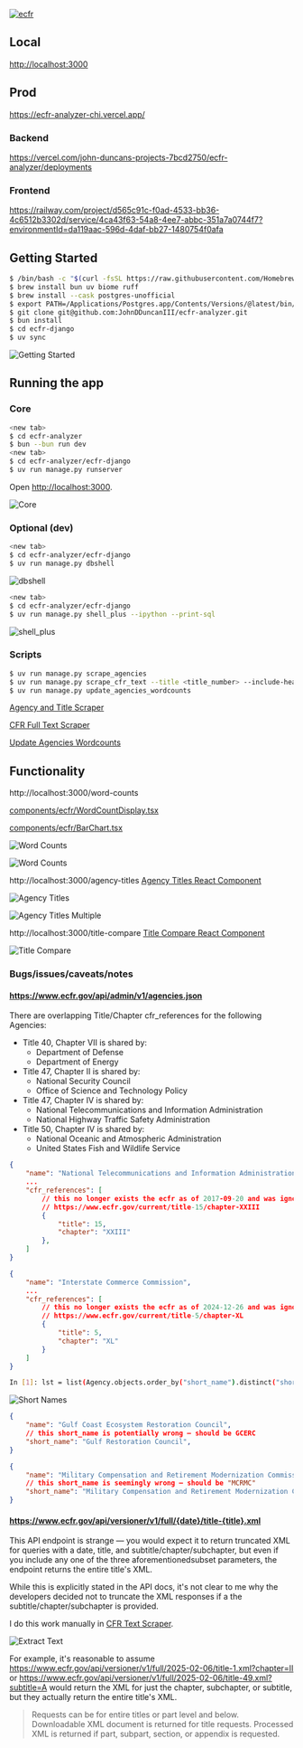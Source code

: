 [![ecfr](https://img.youtube.com/vi/uZpB8ZubFzA/0.jpg)](https://www.youtube.com/watch?v=uZpB8ZubFzA)

## Local
[http://localhost:3000](http://localhost:3000)

## Prod
https://ecfr-analyzer-chi.vercel.app/

### Backend
https://vercel.com/john-duncans-projects-7bcd2750/ecfr-analyzer/deployments

### Frontend
https://railway.com/project/d565c91c-f0ad-4533-bb36-4c6512b3302d/service/4ca43f63-54a8-4ee7-abbc-351a7a0744f7?environmentId=da119aac-596d-4daf-bb27-1480754f0afa

## Getting Started
```bash
$ /bin/bash -c "$(curl -fsSL https://raw.githubusercontent.com/Homebrew/install/HEAD/install.sh)"
$ brew install bun uv biome ruff
$ brew install --cask postgres-unofficial
$ export PATH=/Applications/Postgres.app/Contents/Versions/@latest/bin/:$PATH
$ git clone git@github.com:JohnDDuncanIII/ecfr-analyzer.git
$ bun install
$ cd ecfr-django
$ uv sync
```

![Getting Started](./screenshots/getting-started.png)

## Running the app
### Core
```bash
<new tab>
$ cd ecfr-analyzer
$ bun --bun run dev
<new tab>
$ cd ecfr-analyzer/ecfr-django
$ uv run manage.py runserver
```

Open [http://localhost:3000](http://localhost:3000).

![Core](./screenshots/core.png)

### Optional (dev)
```bash
<new tab>
$ cd ecfr-analyzer/ecfr-django
$ uv run manage.py dbshell
```

![dbshell](./screenshots/dbshell.png)

```bash
<new tab>
$ cd ecfr-analyzer/ecfr-django
$ uv run manage.py shell_plus --ipython --print-sql
```

![shell_plus](./screenshots/shell-plus.png)

### Scripts
```bash
$ uv run manage.py scrape_agencies
$ uv run manage.py scrape_cfr_text --title <title_number> --include-headers (optional)
$ uv run manage.py update_agencies_wordcounts
```

[Agency and Title Scraper](ecfr-django/regulations/management/commands/scrape_agencies.py)

[CFR Full Text Scraper](ecfr-django/regulations/management/commands/scrape_cfr_text.py#L84)

[Update Agencies Wordcounts](ecfr-django/regulations/management/commands/update_agencies_wordcounts.py)

## Functionality
http://localhost:3000/word-counts

[components/ecfr/WordCountDisplay.tsx](components/ecfr/WordCountDisplay.tsx)

[components/ecfr/BarChart.tsx](components/ecfr/BarChart.tsx)

![Word Counts](./screenshots/word-counts-horizontal.png)

![Word Counts](./screenshots/word-counts-vertical.png)

http://localhost:3000/agency-titles
[Agency Titles React Component](app/agency-titles/page.tsx)

![Agency Titles](./screenshots/agency-titles.png)

![Agency Titles Multiple](./screenshots/agency-titles-multiple.png)

http://localhost:3000/title-compare
[Title Compare React Component](app/title-compare/page.tsx)

![Title Compare](./screenshots/title-compare.png)

### Bugs/issues/caveats/notes
#### https://www.ecfr.gov/api/admin/v1/agencies.json

There are overlapping Title/Chapter cfr_references for the following Agencies:
- Title 40, Chapter VII is shared by:
	- Department of Defense
	- Department of Energy
- Title 47, Chapter II is shared by:
	- National Security Council
	- Office of Science and Technology Policy
- Title 47, Chapter IV is shared by:
	- National Telecommunications and Information Administration
	- National Highway Traffic Safety Administration
- Title 50, Chapter IV is shared by:
	- National Oceanic and Atmospheric Administration
	- United States Fish and Wildlife Service

```json
{
	"name": "National Telecommunications and Information Administration",
	...
	"cfr_references": [
		// this no longer exists the ecfr as of 2017-09-20 and was ignored in http://localhost:3000/agency-titles
		// https://www.ecfr.gov/current/title-15/chapter-XXIII
		{
			"title": 15,
			"chapter": "XXIII"
		},
	]
}
```

```json
{
	"name": "Interstate Commerce Commission",
	...
	"cfr_references": [
		// this no longer exists the ecfr as of 2024-12-26 and was ignored in http://localhost:3000/agency-titles 
		// https://www.ecfr.gov/current/title-5/chapter-XL
		{
			"title": 5,
			"chapter": "XL"
		}
	]
}
```

```bash
In [1]: lst = list(Agency.objects.order_by("short_name").distinct("short_name").values_list("short_name", flat=True))
```

![Short Names](./screenshots/short-names.png)

```json
{
	"name": "Gulf Coast Ecosystem Restoration Council",
	// this short_name is potentially wrong — should be GCERC
	"short_name": "Gulf Restoration Council",
}
```

```json
{
	"name": "Military Compensation and Retirement Modernization Commission",
	// this short_name is seemingly wrong — should be "MCRMC"
	"short_name": "Military Compensation and Retirement Modernization Commission",
}
```

#### https://www.ecfr.gov/api/versioner/v1/full/{date}/title-{title}.xml
This API endpoint is strange — you would expect it to return truncated XML for queries with a date, title, and subtitle/chapter/subchapter, but even if you include any one of the three aforementionedsubset parameters, the endpoint returns the entire title's XML.

While this is explicitly stated in the API docs, it's not clear to me why the developers decided not to truncate the XML responses if a the subtitle/chapter/subchapter is provided.

I do this work manually in [CFR Text Scraper](ecfr-django/regulations/management/commands/scrape_cfr_text.py#L84).

![Extract Text](./screenshots/extract-text.png)

For example, it's reasonable to assume https://www.ecfr.gov/api/versioner/v1/full/2025-02-06/title-1.xml?chapter=II or https://www.ecfr.gov/api/versioner/v1/full/2025-02-06/title-49.xml?subtitle=A would return the XML for just the chapter, subchapter, or subtitle, but they actually return the entire title's XML.

> Requests can be for entire titles or part level and below. Downloadable XML document is returned for title requests. Processed XML is returned if part, subpart, section, or appendix is requested.
